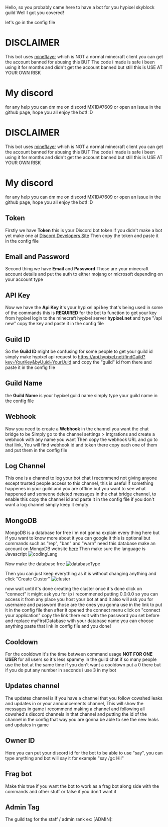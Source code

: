Hello, so you probably came here to have a bot for you hypixel skyblock guild
Well I got you covered!

let's go in the config file

# DISCLAIMER

This bot uses [mineflayer](https://www.npmjs.com/package/mineflayer) which is NOT a normal minecraft client you can get the account banned for abusing this BUT The code i made is safe i been using it for months and didn't get the account banned but still this is USE AT YOUR OWN RISK

# My discord

for any help you can dm me on discord MX1D#7609 or open an issue in the github page, hope you all enjoy the bot! :D

# DISCLAIMER

This bot uses [mineflayer](https://www.npmjs.com/package/mineflayer) which is NOT a normal minecraft client you can get the account banned for abusing this BUT The code i made is safe i been using it for months and didn't get the account banned but still this is USE AT YOUR OWN RISK

# My discord

for any help you can dm me on discord MX1D#7609 or open an issue in the github page, hope you all enjoy the bot! :D

## Token

Firstly we have **Token** this is your Discord bot token
if you didn't make a bot yet make one at [Discord Developers Site](https://discord.com/developers/applications)
Then copy the token and paste it in the config file

## Email and Password

Second thing we have **Email** and **Password** Those are your minecraft account details and put the auth to either mojang or microsoft depending on your account type

## API Key

Now we have the **Api Key** it's your hypixel api key that's being used in some of the commands this is **REQUIRED** for the bot to function to get your key from hypixel login to the minecraft hypixel server **hypixel.net** and type "/api new" copy the key and paste it in the config file

## Guild ID

So the **Guild ID** might be confusing for some people to get your guild id simply make hypixel api request to https://api.hypixel.net/findGuild?key=YourKey&byUuid=YourUuid and copy the "guild" id from there and paste it in the config file

## Guild Name

the **Guild Name** is your hypixel guild name simply type your guild name in the config file

## Webhook

Now you need to create a **Webhook** in the channel you want the chat bridge to be
Simply go to the channel settings > Intgrations and create a webhook with any name you want
Then copy the webhook URL and go to that link, You will find webhook id and token there
copy each one of them and put them in the config file

## Log Channel

This one is a channel to log your bot chat i recommend not giving anyone except trusted people access to this channel,
this is useful if something happenes in your guild and you are offline but you want to see what happened and someone deleted messages in the chat bridge channel,
to enable this copy the channel id and paste it in the config file
if you don't want a log channel simply keep it empty

## MongoDB

MongoDB is a database for free i'm not gonna explain every thing here but if you want to know more about it you can google it
this is optional but commands such as "rep", "ban" and "warn" need this database
make an account on MongoDB website [here](https://account.mongodb.com/account/register)
Then make sure the language is Javascript ![codingLang](https://cdn.discordapp.com/attachments/850843468938870824/924314504647569488/unknown.png)

Now make the database free ![databaseType](https://cdn.discordapp.com/attachments/850843468938870824/924314915941003324/unknown.png)

Then you can just keep everything as it is without changing anything and click "Create Cluster" ![cluster](https://cdn.discordapp.com/attachments/850843468938870824/924315170346516510/unknown.png)

now wait until it's done creating the cluster
once it's done click on "connect" it might ask you for ip i recommened putting 0.0.0.0 so you can access it from any place you host your bot at
and it also will ask you for username and password those are the ones you gonna use in the link to put it in the config file
then after it opened the connect menu click on "connect your application" copy the link there
edit <password> with the password you set before and replace myFirstDatabase with your database name you can choose anything
paste that link in config file and you done!

## Cooldown

For the cooldown it's the time between command usage **NOT FOR ONE USER** for all users so it's less spammy in the guild chat if so many people use the bot at the same time if you don't want a cooldown put a 0 there but if you do put any number in seconds i use 3 in my bot

## Updates channel

The updates channel is if you have a channel that you follow cowshed leaks and updates in
or your announcements channel, This will show the messages in game i recommend making a channel and following all cowshed's discord channels in that channel and putting the id of the channel in the config
that way you are gonna be able to see the new leaks and updates in game

## Owner ID

Here you can put your discord id for the bot to be able to use "say",
you can type anything and bot will say it for example "say /gc Hi!"

## Frag bot

Make this true if you want the bot to work as a frag bot along side with the commands and other stuff or false if you don't want it

## Admin Tag

The guild tag for the staff / admin rank ex: [ADMIN]:
